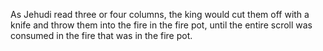 As Jehudi read three or four columns, the king would cut them off with a knife and throw them into the fire in the fire pot, until the entire scroll was consumed in the fire that was in the fire pot.
